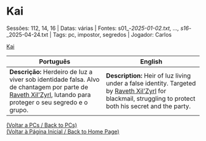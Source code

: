
# Kai

Sessões: 112, 14, 16 | Datas: várias | Fontes: s01_-_2025-01-02.txt, ..., s16_-_2025-04-24.txt | Tags: pc, impostor, segredos | Jogador: Carlos

[Kai](kai.png)

| Português | English |
|-----------|---------|
| **Descrição:** Herdeiro de Iuz a viver sob identidade falsa. Alvo de chantagem por parte de [Raveth Xil'Zyrl](raveth_xil_zyrl.md), lutando para proteger o seu segredo e o grupo. | **Description:** Heir of Iuz living under a false identity. Targeted by [Raveth Xil'Zyrl](raveth_xil_zyrl.md) for blackmail, struggling to protect both his secret and the party. |

[(Voltar a PCs / Back to PCs)](pcs.md)  
[(Voltar à Página Inicial / Back to Home Page)](home.md)



















